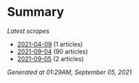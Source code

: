 # Summary
*Latest scrapes*
* [2021-04-09](https://github.com/nuuuwan/news_lk/blob/data/news_lk.2021-04-09.json) (1 articles)
* [2021-09-04](https://github.com/nuuuwan/news_lk/blob/data/news_lk.2021-09-04.json) (90 articles)
* [2021-09-05](https://github.com/nuuuwan/news_lk/blob/data/news_lk.2021-09-05.json) (2 articles)

*Generated at 01:29AM, September 05, 2021*